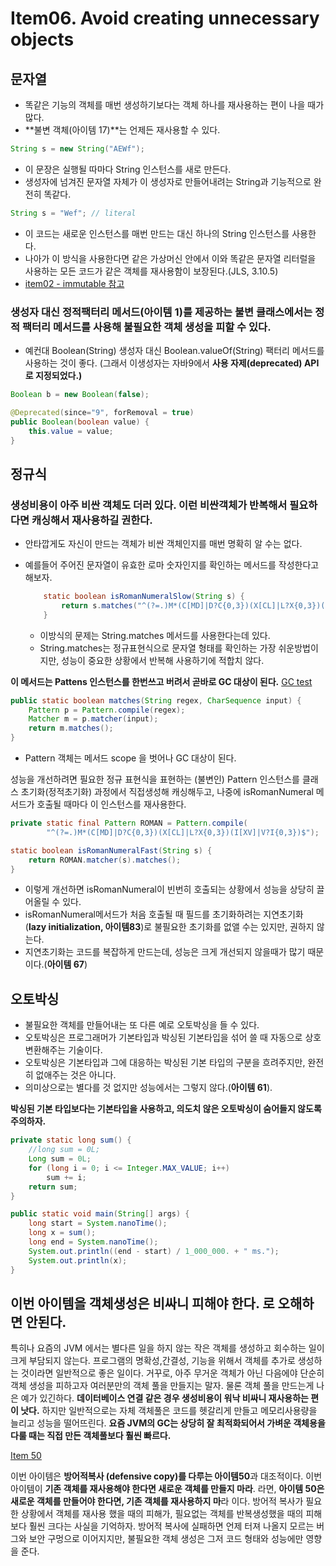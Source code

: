 # Item06. Avoid creating unnecessary objects





## 문자열

- 똑같은 기능의 객체를 매번 생성하기보다는 객체 하나를 재사용하는 편이 나을 때가 많다.
- **불변 객체(아이템 17)**는 언제든 재사용할 수 있다.

~~~java
String s = new String("AEWf");
~~~

- 이 문장은 실행될 따마다 String 인스턴스를 새로 만든다.
- 생성자에 넘겨진 문자열 자체가 이 생성자로 만들어내려는 String과 기능적으로 완전히 똑같다.

~~~java
String s = "Wef"; // literal
~~~

- 이 코드는 새로운 인스턴스를 매번 만드는 대신 하나의 String 인스턴스를 사용한다.
- 나아가 이 방식을 사용한다면 같은 가상머신 안에서 이와 똑같은 문자열 리터럴을 사용하는 모든 코드가 같은 객체를 재사용함이 보장된다.(JLS, 3.10.5)
- [item02 - immutable 참고](../item02/item02-immutable-string.md)



### 생성자 대신 정적팩터리 메서드(아이템 1)를 제공하는 불변 클래스에서는 정적 팩터리 메서드를 사용해 불필요한 객체 생성을 피할 수 있다.

- 예컨대 Boolean(String) 생성자 대신 Boolean.valueOf(String) 팩터리 메서드를 사용하는 것이 좋다. 
  (그래서 이생성자는 자바9에서 **사용 자제(deprecated) API로 지정되었다.)**

~~~java
Boolean b = new Boolean(false);
~~~

~~~java
@Deprecated(since="9", forRemoval = true)
public Boolean(boolean value) {
    this.value = value;
}
~~~



## 정규식

### 생성비용이 아주 비싼 객체도 더러 있다. 이런 비싼객체가 반복해서 필요하다면 캐싱해서 재사용하길 권한다.

- 안타깝게도 자신이 만드는 객체가 비싼 객체인지를 매번 명확히 알 수는 없다.

- 예를들어 주어진 문자열이 유효한 로마 숫자인지를 확인하는 메서드를 작성한다고 해보자.
  ~~~java
      static boolean isRomanNumeralSlow(String s) {
          return s.matches("^(?=.)M*(C[MD]|D?C{0,3})(X[CL]|L?X{0,3})(I[XV]|V?I{0,3})$");
      }
  ~~~

  - 이방식의 문제는 String.matches 메서드를 사용한다는데 있다.
  - String.matches는 정규표현식으로 문자열 형태를 확인하는 가장 쉬운방법이지만, 성능이 중요한 상황에서 반복해 사용하기에 적합치 않다.





**이 메서드는 Pattens 인스턴스를 한번쓰고 버려서 곧바로 GC 대상이 된다.** [GC test](./item06-gc.md)

~~~java
public static boolean matches(String regex, CharSequence input) {
    Pattern p = Pattern.compile(regex);
    Matcher m = p.matcher(input);
    return m.matches();
}
~~~

- Pattern 객체는 메서드 scope 을 벗어나 GC 대상이 된다.



성능을 개선하려면 필요한 정규 표현식을 표현하는 (불변인) Pattern 인스턴스를 클래스 초기화(정적초기화) 과정에서 직접생성해 캐싱해두고, 나중에 isRomanNumeral 메서드가 호출될 때마다 이 인스턴스를 재사용한다.

~~~java
private static final Pattern ROMAN = Pattern.compile(
        "^(?=.)M*(C[MD]|D?C{0,3})(X[CL]|L?X{0,3})(I[XV]|V?I{0,3})$");

static boolean isRomanNumeralFast(String s) {
    return ROMAN.matcher(s).matches();
}
~~~

- 이렇게 개선하면 isRomanNumeral이 빈번히 호출되는 상황에서 성능을 상당히 끌어올릴 수 있다.
- isRomanNumeral메서드가 처음 호출될 때 필드를 초기화하려는 지연초기화 (**lazy initialization, 아이템83**)로 불필요한 초기화를 없앨 수는 있지만, 권하지 않는다.
- 지연초기화는 코드를 복잡하게 만드는데, 성능은 크게 개선되지 않을때가 많기 때문이다.(**아이템 67**)





## 오토박싱

- 불필요한 객체를 만들어내는 또 다른 예로 오토박싱을 들 수 있다.
- 오토박싱은 프로그래머가 기본타입과 박싱된 기본타입을 섞어 쓸 때 자동으로 상호변환해주는 기술이다.
- 오토박싱은 기본타입과 그에 대응하는 박싱된 기본 타입의 구분을 흐려주지만, 완전히 없애주는 것은 아니다.
- 의미상으로는 별다를 것 없지만 성능에서는 그렇지 않다.(**아이템 61**).

**박싱된 기본 타입보다는 기본타입을 사용하고, 의도치 않은 오토박싱이 숨어들지 않도록 주의하자.**

~~~java
private static long sum() {
    //long sum = 0L;
  	Long sum = 0L;
    for (long i = 0; i <= Integer.MAX_VALUE; i++)
        sum += i;
    return sum;
}

public static void main(String[] args) {
    long start = System.nanoTime();
    long x = sum();
    long end = System.nanoTime();
    System.out.println((end - start) / 1_000_000. + " ms.");
    System.out.println(x);
}
~~~







## 이번 아이템을 객체생성은 비싸니 피해야 한다. 로 오해하면 안된다. 

특히나 요즘의 JVM 에서는 별다른 일을 하지 않는 작은 객체를 생성하고 회수하는 일이 크게 부담되지 않는다.
프로그램의 명확성,간결성, 기능을 위해서 객체를 추가로 생성하는 것이라면 일반적으로 좋은 일이다.
거꾸로, 아주 무거운 객체가 아닌 다음에야 단순히 객체 생성을 피하고자 여러분만의 객체 풀을 만들지는 말자.
물론 객체 풀을 만드는게 나은 예가 있긴하다.
**데이터베이스 연결 같은 경우 생성비용이 워낙 비싸니 재사용하는 편이 낫다.**
하지만 일반적으로는 자체 객체풀은 코드를 헷갈리게 만들고 메모리사용량을 늘리고 성능을 떨어뜨린다.
**요즘 JVM의 GC는 상당히 잘 최적화되어서 가벼운 객체용을 다룰 때는 직접 만든 객체풀보다 훨씬 빠르다.**





[Item 50](../)

이번 아이템은 **방어적복사 (defensive copy)를 다루는 아이템50**과 대조적이다. 
이번 아이템이 **기존 객체를 재사용해야 한다면 새로운 객체를 만들지 마라**. 라면, 
**아이템 50은 새로운 객체를 만들어야 한다면, 기존 객체를 재사용하지 마**라 이다.
방어적 복사가 필요한 상황에서 객체를 재사용 했을 때의 피해가, 필요없는 객체를 반복생성했을 때의 피해보다 훨씬 크다는 사실을 기억하자.
방어적 복사에 실패하면 언제 터져 나올지 모르는 버그와 보안 구멍으로 이어지지만, 불필요한 객체 생성은 그저 코드 형태와 성능에만 영향을 준다.















































